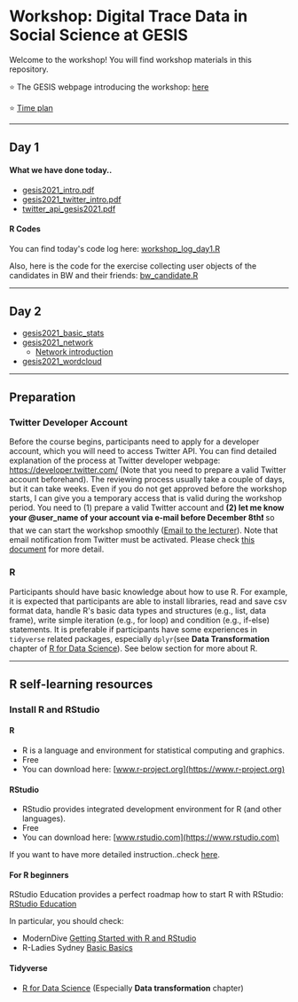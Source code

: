 # Workshop: Digital Trace Data in Social Science at GESIS

Welcome to the workshop! You will find workshop materials in this repository.

:star: The GESIS webpage introducing the workshop: [here](https://training.gesis.org/?site=pDetails&child=full&pID=0x31B571BACE1F4C769B22CE82CCDC615C)

:star: [Time plan](Slides/Agenda.pdf)

---
## Day 1
#### What we have done today..
- [gesis2021_intro.pdf](Slides/gesis2021_intro.pdf)
- [gesis2021_twitter_intro.pdf](Slides/gesis2021_twitter_intro.pdf)
- [twitter_api_gesis2021.pdf](Slides/twitter_api_gesis2021.pdf)

#### R Codes
You can find today's code log here: [workshop_log_day1.R](Rcodes/workshop_log_day1.R)

Also, here is the code for the exercise collecting user objects of the candidates in BW and their friends: [bw_candidate.R](Rcodes/bw_candidate.R)


---

## Day 2
- [gesis2021_basic_stats](Slides/gesis2021_basic_stats.pdf)
- [gesis2021_network](Slides/gesis2021_network.pdf)
  - [Network introduction](Slides/intro_network.pdf)
- [gesis2021_wordcloud](Slides/gesis2021_wordcloud.pdf)



---
## Preparation

### Twitter Developer Account
Before the course begins, participants need to apply for a developer account, which you will need to access Twitter API. You can find detailed explanation of the process at Twitter developer webpage: https://developer.twitter.com/ (Note that you need to prepare a valid Twitter account beforehand).  The reviewing process usually take a couple of days, but it can take weeks. Even if you do not get approved before the workshop starts,
I can give you a temporary access that is valid during the workshop period. You need to (1) prepare a valid Twitter account and **(2) let me know your @user_name of your account via e-mail before December 8th:exclamation:** so that we can start the workshop smoothly ([Email to the lecturer](mailto:taehee.kim@uol.de)). Note that email notification from Twitter must be activated.
Please check [this document](Slides/Get_acces_to_Twitter_APIs.pdf) for more detail.


### R
Participants should have basic knowledge about how to use R. For example, it is expected that participants are able to install libraries, read and save csv format data, handle R's basic data types and structures (e.g., list, data frame), write simple iteration (e.g., for loop) and condition (e.g., if-else) statements. It is preferable if participants have some experiences in `tidyverse` related packages, especially `dplyr`(see **Data Transformation** chapter of [R for Data Science](https://r4ds.had.co.nz)). See below section for more about R.


---
## R self-learning resources

### Install R and RStudio
#### R
- R is a language and environment for statistical computing and graphics.
- Free
- You can download here: [www.r-project.org](https://www.r-project.org)

#### RStudio
- RStudio provides integrated development environment for R (and other languages).
- Free
- You can download here: [www.rstudio.com](https://www.rstudio.com)

If you want to have more detailed instruction..check [here](https://courses.edx.org/courses/UTAustinX/UT.7.01x/3T2014/56c5437b88fa43cf828bff5371c6a924/).

#### For R beginners
RStudio Education provides a perfect roadmap how to start R with RStudio: [RStudio Education](https://education.rstudio.com/learn/beginner/)

In particular, you should check:
-  ModernDive [Getting Started with R and RStudio](https://moderndive.netlify.app/1-getting-started.html)
-  R-Ladies Sydney [Basic Basics](https://rladiessydney.org/courses/ryouwithme/01-basicbasics-0/)

#### Tidyverse
- [R for Data Science](https://r4ds.had.co.nz) (Especially **Data transformation** chapter)
